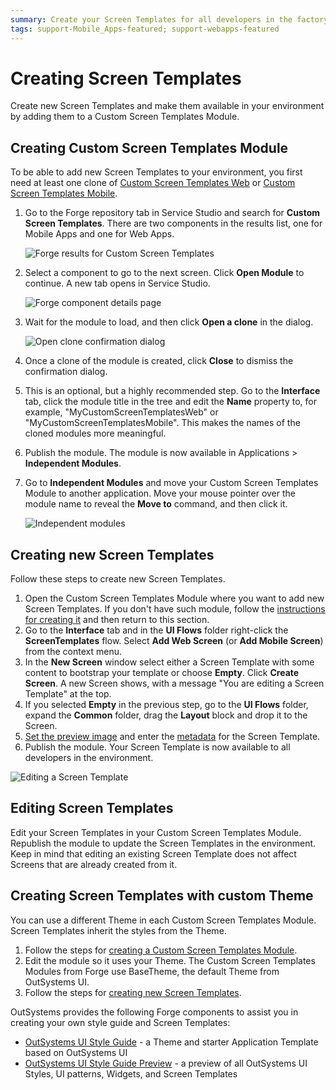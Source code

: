 ```yaml
---
summary: Create your Screen Templates for all developers in the factory.
tags: support-Mobile_Apps-featured; support-webapps-featured
---
```


# Creating Screen Templates

Create new Screen Templates and make them available in your environment by adding them to a Custom Screen Templates Module.

## Creating Custom Screen Templates Module

To be able to add new Screen Templates to your environment, you first need at least one clone of [Custom Screen Templates Web](https://www.outsystems.com/forge/component-overview/5089/custom-screen-templates-web>) or [Custom Screen Templates Mobile](https://www.outsystems.com/forge/component-overview/5060/custom-screen-templates-mobile>).

1. Go to the Forge repository tab in Service Studio and search for **Custom Screen Templates**. There are two components in the results list, one for Mobile Apps and one for Web Apps.

   ![Forge results for Custom Screen Templates](https://github.com/danielmarquespt/docs-product/tree/e7ea3f444d5129dab245c69ab72ae091554bc4fb/src/develop/ui/screen-templates-create/images/forge-search-results.png?width=500)

2. Select a component to go to the next screen. Click **Open Module** to continue. A new tab opens in Service Studio.

   ![Forge component details page](https://github.com/danielmarquespt/docs-product/tree/e7ea3f444d5129dab245c69ab72ae091554bc4fb/src/develop/ui/screen-templates-create/images/forge-inside-component.png?width=500)

3. Wait for the module to load, and then click **Open a clone** in the dialog.

   ![Open clone confirmation dialog](https://github.com/danielmarquespt/docs-product/tree/e7ea3f444d5129dab245c69ab72ae091554bc4fb/src/develop/ui/screen-templates-create/images/clone-confirm.png?width=400)

4. Once a clone of the module is created, click **Close** to dismiss the confirmation dialog.
5. This is an optional, but a highly recommended step. Go to the **Interface** tab, click the module title in the tree and edit the **Name** property to, for example, "MyCustomScreenTemplatesWeb" or "MyCustomScreenTemplatesMobile". This makes the names of the cloned modules more meaningful.
6. Publish the module. The module is now available in Applications &gt; **Independent Modules**.
7. Go to **Independent Modules** and move your Custom Screen Templates Module to another application. Move your mouse pointer over the module name to reveal the **Move to** command, and then click it.

   ![Independent modules](https://github.com/danielmarquespt/docs-product/tree/e7ea3f444d5129dab245c69ab72ae091554bc4fb/src/develop/ui/screen-templates-create/images/cloned-in-independent-modules.png?width=500)

## Creating new Screen Templates

Follow these steps to create new Screen Templates.

1. Open the Custom Screen Templates Module where you want to add new Screen Templates. If you don't have such module, follow the [instructions for creating it](intro.md#creating-custom-screen-templates-module%3E) and then return to this section.
2. Go to the **Interface** tab and in the **UI Flows** folder right-click the **ScreenTemplates** flow. Select **Add Web Screen** \(or **Add Mobile Screen**\) from the context menu.
3. In the **New Screen** window select either a Screen Template with some content to bootstrap your template or choose **Empty**. Click **Create Screen**. A new Screen shows, with a message "You are editing a Screen Template" at the top.
4. If you selected **Empty** in the previous step, go to the **UI Flows** folder, expand the **Common** folder, drag the **Layout** block and drop it to the Screen.
5. [Set the preview image](reference-metadata.md#preview-image%3E) and enter the [metadata](https://github.com/danielmarquespt/docs-product/tree/e7ea3f444d5129dab245c69ab72ae091554bc4fb/src/develop/ui/screen-templates-create/reference-metadata.md%3E) for the Screen Template.
6. Publish the module. Your Screen Template is now available to all developers in the environment.

![Editing a Screen Template](https://github.com/danielmarquespt/docs-product/tree/e7ea3f444d5129dab245c69ab72ae091554bc4fb/src/develop/ui/screen-templates-create/images/creating-screen-template.png?width=500)

## Editing Screen Templates

Edit your Screen Templates in your Custom Screen Templates Module. Republish the module to update the Screen Templates in the environment. Keep in mind that editing an existing Screen Template does not affect Screens that are already created from it.

## Creating Screen Templates with custom Theme

You can use a different Theme in each Custom Screen Templates Module. Screen Templates inherit the styles from the Theme.

1. Follow the steps for [creating a Custom Screen Templates Module](intro.md#creating-custom-screen-templates-module%3E).
2. Edit the module so it uses your Theme. The Custom Screen Templates Modules from Forge use BaseTheme, the default Theme from OutSystems UI.
3. Follow the steps for [creating new Screen Templates](intro.md#creating-new-screen-templates%3E).

OutSystems provides the following Forge components to assist you in creating your own style guide and Screen Templates:

* [OutSystems UI Style Guide](https://www.outsystems.com/forge/Component_Overview.aspx?ProjectId=5119>) - a Theme and starter Application Template based on OutSystems UI
* [OutSystems UI Style Guide Preview](https://www.outsystems.com/forge/Component_Overview.aspx?ProjectId=5120>) - a preview of all OutSystems UI Styles, UI patterns, Widgets, and Screen Templates

